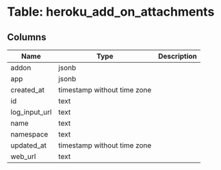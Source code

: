 
# Table: heroku_add_on_attachments

## Columns
| Name        | Type           | Description  |
| ------------- | ------------- | -----  |
|addon|jsonb||
|app|jsonb||
|created_at|timestamp without time zone||
|id|text||
|log_input_url|text||
|name|text||
|namespace|text||
|updated_at|timestamp without time zone||
|web_url|text||
